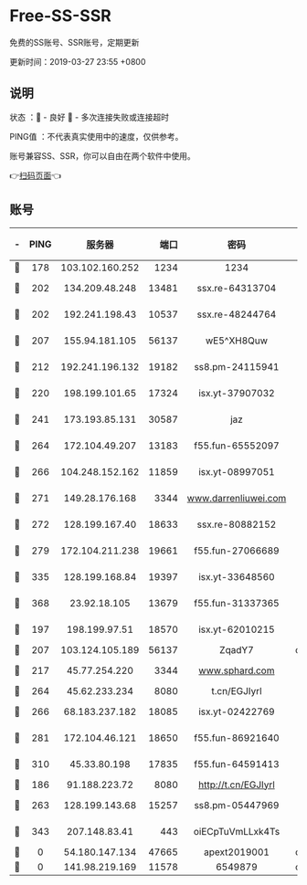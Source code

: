 # Free-SS-SSR

免费的SS账号、SSR账号，定期更新

更新时间：2019-03-27 23:55 +0800

## 说明

状态     ：🙂 - 良好 🙁 - 多次连接失败或连接超时

PING值   ：不代表真实使用中的速度，仅供参考。

账号兼容SS、SSR，你可以自由在两个软件中使用。

👉[扫码页面](https://liesauer.github.io/Free-SS-SSR/)👈

## 账号

|-|PING|服务器|端口|密码|加密方式|区域|
|:----:|:----:|:-----:|-----:|:----:|:----:|:----:|
|🙂|178|103.102.160.252|1234|1234|rc4-md5|JP|
|🙂|202|134.209.48.248|13481|ssx.re-64313704|aes-256-cfb|US|
|🙂|202|192.241.198.43|10537|ssx.re-48244764|aes-256-cfb|US|
|🙂|207|155.94.181.105|56137|wE5^XH8Quw|aes-256-cfb|US|
|🙂|212|192.241.196.132|19182|ss8.pm-24115941|aes-256-cfb|US|
|🙂|220|198.199.101.65|17324|isx.yt-37907032|aes-256-cfb|US|
|🙂|241|173.193.85.131|30587|jaz|aes-256-cfb|US|
|🙂|264|172.104.49.207|13183|f55.fun-65552097|aes-256-cfb|SG|
|🙂|266|104.248.152.162|11859|isx.yt-08997051|aes-256-cfb|SG|
|🙂|271|149.28.176.168|3344|www.darrenliuwei.com|aes-256-cfb|AU|
|🙂|272|128.199.167.40|18633|ssx.re-80882152|aes-256-cfb|SG|
|🙂|279|172.104.211.238|19661|f55.fun-27066689|aes-256-cfb|US|
|🙂|335|128.199.168.84|19397|isx.yt-33648560|aes-256-cfb|SG|
|🙂|368|23.92.18.105|13679|f55.fun-31337365|aes-256-cfb|US|
|🙂|197|198.199.97.51|18570|isx.yt-62010215|aes-256-cfb|US|
|🙂|207|103.124.105.189|56137|ZqadY7|chacha20|US|
|🙂|217|45.77.254.220|3344|www.sphard.com|aes-256-cfb|SG|
|🙂|264|45.62.233.234|8080|t.cn/EGJIyrl|rc4-md5|CA|
|🙂|266|68.183.237.182|18085|isx.yt-02422769|aes-256-cfb|SG|
|🙂|281|172.104.46.121|18650|f55.fun-86921640|aes-256-cfb|SG|
|🙂|310|45.33.80.198|17835|f55.fun-64591413|aes-256-cfb|US|
|🙁|186|91.188.223.72|8080|http://t.cn/EGJIyrl|rc4-md5|RU|
|🙁|263|128.199.143.68|15257|ss8.pm-05447969|aes-256-cfb|SG|
|🙁|343|207.148.83.41|443|oiECpTuVmLLxk4Ts|aes-256-cfb|AU|
|🙁|0|54.180.147.134|47665|apext2019001|chacha20|KR|
|🙁|0|141.98.219.169|11578|6549879|chacha20|US|
